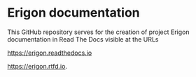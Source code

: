 Erigon documentation
====================

This GitHub repository serves for the creation of project Erigon documentation in Read The Docs visible at the URLs

https://erigon.readthedocs.io

https://erigon.rtfd.io.
